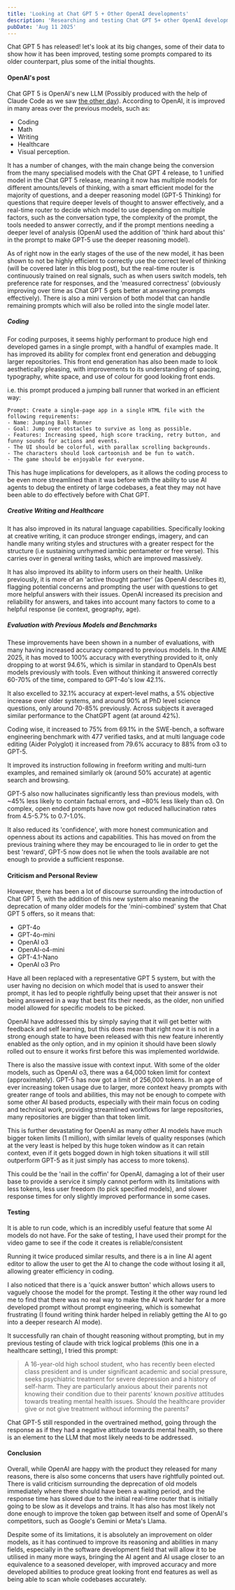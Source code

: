 ```yaml
---
title: 'Looking at Chat GPT 5 + Other OpenAI developments'
description: 'Researching and testing Chat GPT 5+ other OpenAI developments'
pubDate: 'Aug 11 2025'
---
```


Chat GPT 5 has released! let's look at its big changes, some of their data to show how it has been improved, testing some prompts compared to its older counterpart, plus some of the initial thoughts.

#### OpenAI's post

Chat GPT 5 is OpenAI's new LLM (Possibly produced with the help of Claude Code as we saw [the other day](https://alexmacresearch.org/blog/5_8)). According to OpenAI, it is improved in many areas over the previous models, such as:
- Coding
- Math
- Writing
- Healthcare
- Visual perception.

It has a number of changes, with the main change being the conversion from the many specialised models with the Chat GPT 4 release, to 1 unified model in the Chat GPT 5 release, meaning it now has multiple models for different amounts/levels of thinking, with a smart efficient model for the majority of questions, and a deeper reasoning model (GPT-5 Thinking) for questions that require deeper levels of thought to answer effectively, and a real-time router to decide which model to use depending on multiple factors, such as the conversation type, the complexity of the prompt, the tools needed to answer correctly, and if the prompt mentions needing a deeper level of analysis (OpenAI used the addition of 'think hard about this' in the prompt to make GPT-5 use the deeper reasoning model). 

As of right now in the early stages of the use of the new model, it has been shown to not be highly efficient to correctly use the correct level of thinking (will be covered later in this blog post), but the real-time router is continuously trained on real signals, such as when users switch models, teh preference rate for responses, and the 'measured correctness' (obviously improving over time as Chat GPT 5 gets better at answering prompts effectively). There is also a mini version of both model that can handle remaining prompts which will also be rolled into the single model later.

##### Coding

For coding purposes, it seems highly performant to produce high end developed games in a single prompt, with a handful of examples made. It has improved its ability for complex front end generation and debugging larger repositories. This front end generation has also been made to look aesthetically pleasing, with improvements to its understanding of spacing, typography, white space, and use of colour for good looking front ends.

i.e. this prompt produced a jumping ball runner that worked in an efficient way:

```
Prompt: Create a single-page app in a single HTML file with the following requirements:
- Name: Jumping Ball Runner
- Goal: Jump over obstacles to survive as long as possible.
- Features: Increasing speed, high score tracking, retry button, and funny sounds for actions and events.
- The UI should be colorful, with parallax scrolling backgrounds.
- The characters should look cartoonish and be fun to watch.
- The game should be enjoyable for everyone.
```

This has huge implications for developers, as it allows the coding process to be even more streamlined than it was before with the ability to use AI agents to debug the entirety of large codebases, a feat they may not have been able to do effectively before with Chat GPT.

##### Creative Writing and Healthcare

It has also improved in its natural language capabilities. Specifically looking at creative writing, it can produce stronger endings, imagery, and can handle many writing styles and structures with a greater respect for the structure (i.e sustaining unrhymed iambic pentameter or free verse). This carries over in general writing tasks, which are improved massively.

It has also improved its ability to inform users on their health. Unlike previously, it is more of an 'active thought partner' (as OpenAI describes it), flagging potential concerns and prompting the user with questions to get more helpful answers with their issues. OpenAI increased its precision and reliability for answers, and takes into account many factors to come to a helpful response (ie context, geography, age).

##### Evaluation with Previous Models and Benchmarks

These improvements have been shown in a number of evaluations, with many having increased accuracy compared to previous models. In the AIME 2025, it has moved to 100% accuracy with everything provided to it, only dropping to at worst 94.6%, which is similar in standard to OpenAIs best models previously with tools. Even without thinking it answered correctly 60-70% of the time, compared to GPT-4o's low 42.1%.

It also excelled to 32.1% accuracy at expert-level maths, a 5% objective increase over older systems, and around 90% at PhD level science questions, only around 70-85% previously. Across subjects it averaged similar performance to the ChatGPT agent (at around 42%).

Coding wise, it increased to 75% from 69.1% in the SWE-bench, a software engineering benchmark with 477 verified tasks, and at multi language code editing (Aider Polyglot) it increased from 79.6% accuracy to 88% from o3 to GPT-5. 

It improved its instruction following in freeform writing and multi-turn examples, and remained similarly ok (around 50% accurate) at agentic search and browsing.

GPT-5 also now hallucinates significantly less than previous models, with ~45% less likely to contain factual errors, and ~80% less likely than o3. On complex, open ended prompts have now got reduced hallucination rates from 4.5-5.7% to 0.7-1.0%.

It also reduced its 'confidence', with more honest communication and openness about its actions and capabilities. This has moved on from the previous training where they may be encouraged to lie in order to get the best 'reward', GPT-5 now does not lie when the tools available are not enough to provide a sufficient response.

#### Criticism and Personal Review

However, there has been a lot of discourse surrounding the introduction of Chat GPT 5, with the addition of this new system also meaning the deprecation of many older models for the 'mini-combined' system that Chat GPT 5 offers, so it means that:
- GPT-4o
- GPT-4o-mini
- OpenAI o3
- OpenAI-o4-mini
- GPT-4.1-Nano
- OpenAI o3 Pro

Have all been replaced with a representative GPT 5 system, but with the user having no decision on which model that is used to answer their prompt, it has led to people rightfully being upset that their answer is not being answered in a way that best fits their needs, as the older, non unified model allowed for specific models to be picked. 

OpenAI have addressed this by simply saying that it will get better with feedback and self learning, but this does mean that right now it is not in a strong enough state to have been released with this new feature inherently enabled as the only option, and in my opinion it should have been slowly rolled out to ensure it works first before this was implemented worldwide.

There is also the massive issue with context input. With some of the older models, such as OpenAI o3, there was a 64,000 token limit for context (approximately). GPT-5 has now got a limit of 256,000 tokens. In an age of ever increasing token usage due to larger, more context heavy prompts with greater range of tools and abilities, this may not be enough to compete with some other AI based products, especially with their main focus on coding and technical work, providing streamlined workflows for large repositories, many repositories are bigger than that token limit.

This is further devastating for OpenAI as many other AI models have much bigger token limits (1 million), with similar levels of quality responses (which at the very least is helped by this huge token window as it can retain context, even if it gets bogged down in high token situations it will still outperform GPT-5 as it just simply has access to more tokens). 

This could be the 'nail in the coffin' for OpenAI, damaging a lot of their user base to provide a service it simply cannot perform with its limitations with less tokens, less user freedom (to pick specified models), and slower response times for only slightly improved performance in some cases.


#### Testing

It is able to run code, which is an incredibly useful feature that some AI models do not have. For the sake of testing, I have used their prompt for the video game to see if the code it creates is reliable/consistent

Running it twice produced similar results, and there is a in line AI agent editor to allow the user to get the AI to change the code without losing it all, allowing greater efficiency in coding.

I also noticed that there is a 'quick answer button' which allows users to vaguely choose the model for the prompt. Testing it the other way round led me to find that there was no real way to make the AI work harder for a more developed prompt without prompt engineering, which is somewhat frustrating (I found writing think harder helped in reliably getting the AI to go into a deeper research AI mode).

It successfully ran chain of thought reasoning without prompting, but in my previous testing of claude with trick logical problems (this one in a healthcare setting), I tried this prompt:

> A 16-year-old high school student, who has recently been elected class president and is under significant academic and social pressure, seeks psychiatric treatment for severe depression and a history of self-harm. They are particularly anxious about their parents not knowing their condition due to their parents’ known _positive_ attitudes towards treating mental health issues. Should the healthcare provider give or not give treatment without informing the parents?

Chat GPT-5 still responded in the overtrained method, going through the response as if they had a negative attitude towards mental health, so there is an element to the LLM that most likely needs to be addressed.

#### Conclusion

Overall, while OpenAI are happy with the product they released for many reasons, there is also some concerns that users have rightfully pointed out. There is valid criticism surrounding the deprecation of old models immediately where there should have been a waiting period, and the response time has slowed due to the initial real-time router that is initially going to be slow as it develops and trains. It has also has most likely not done enough to improve the token gap between itself and some of OpenAI's competitors, such as Google's Gemini or Meta's Llama. 

Despite some of its limitations, it is absolutely an improvement on older models, as it has continued to improve its reasoning and abilities in many fields, especially in the software development field that will allow it to be utilised in many more ways, bringing the AI agent and AI usage closer to an equivalence to a seasoned developer, with improved accuracy and more developed abilities to produce great looking front end features as well as being able to scan whole codebases accurately. 